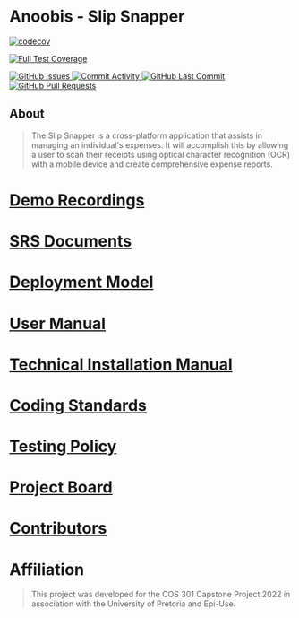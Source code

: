 # Anoobis - Slip Snapper

<!-- Code Coverage badges 
============================ -->
[![codecov](https://codecov.io/gh/COS301-SE-2022/Slip-Snapper/branch/develop/graph/badge.svg?token=5WLXQ1T5QA)](https://codecov.io/gh/COS301-SE-2022/Slip-Snapper)
<!-- Build badges
============================
(GitHub Actions) -->
[![Full Test Coverage](https://github.com/COS301-SE-2022/Slip-Snapper/actions/workflows/full.yml/badge.svg?branch=develop)](https://github.com/COS301-SE-2022/Slip-Snapper/actions/workflows/full.yml)

<!-- Requirements badges 
============================
(libraries.io which needs the repo to be public to be used) -->
<!-- <a href = "https://libraries.io/github/COS301-SE-2022/Slip-Snapper">
  <img alt="GitHub Issues" src="https://img.shields.io/librariesio/github/COS301-SE-2022/Slip-Snapper">
</a> -->


<!-- Issue  Tracking badges
============================ -->

<!-- Issues -->
<a href = "https://github.com/COS301-SE-2022/Slip-Snapper/issues">
  <img alt="GitHub Issues" src="https://img.shields.io/github/issues/COS301-SE-2022/Slip-Snapper?style=flat-square">
</a>

<!-- Monitoring badges 
============================ -->
<a href = "https://github.com/COS301-SE-2022/Slip-Snapper/commits">
  <img alt="Commit Activity" src="https://img.shields.io/github/commit-activity/w/COS301-SE-2022/Slip-Snapper?color=green&style=flat-square">
</a>

<a href = "https://github.com/COS301-SE-2022/Slip-Snapper/commits">
  <img alt="GitHub Last Commit" src="https://img.shields.io/github/last-commit/COS301-SE-2022/Slip-Snapper?color=pink&style=flat-square">
</a>

<a href= "https://github.com/COS301-SE-2022/Slip-Snapper/pulls">
  <img alt="GitHub Pull Requests" src="https://img.shields.io/github/issues-pr/COS301-SE-2022/Slip-Snapper?style=flat-square">
</a>





## About

> The Slip Snapper is a cross-platform application that assists in managing an individual's expenses.
> It will accomplish this by allowing a user to scan their receipts using optical character recognition (OCR) with a mobile device and create comprehensive expense reports.

# [Demo Recordings](https://github.com/COS301-SE-2022/Slip-Snapper/wiki)

# [SRS Documents](https://github.com/COS301-SE-2022/Slip-Snapper/wiki)

# [Deployment Model](https://github.com/COS301-SE-2022/Slip-Snapper/wiki)

# [User Manual](https://github.com/COS301-SE-2022/Slip-Snapper/wiki)

# [Technical Installation Manual](https://github.com/COS301-SE-2022/Slip-Snapper/wiki)

# [Coding Standards](https://github.com/COS301-SE-2022/Slip-Snapper/wiki)

# [Testing Policy](https://github.com/COS301-SE-2022/Slip-Snapper/wiki)

# [Project Board](https://github.com/COS301-SE-2022/Slip-Snapper/projects/1)

# [Contributors](https://github.com/COS301-SE-2022/Slip-Snapper/wiki)

# Affiliation
> This project was developed for the COS 301 Capstone Project 2022 in association with the University of Pretoria and Epi-Use.
